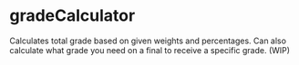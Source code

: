 # gradeCalculator
 Calculates total grade based on given weights and percentages. Can also calculate what grade you need on a final to receive a specific grade. (WIP)
